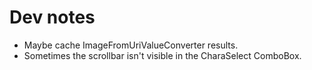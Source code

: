 # Dev notes

- Maybe cache ImageFromUriValueConverter results.
- Sometimes the scrollbar isn't visible in the CharaSelect ComboBox.

